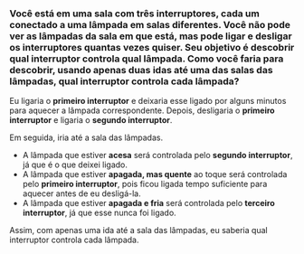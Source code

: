 ### Você está em uma sala com três interruptores, cada um conectado a uma lâmpada em salas diferentes. Você não pode ver as lâmpadas da sala em que está, mas pode ligar e desligar os interruptores quantas vezes quiser. Seu objetivo é descobrir qual interruptor controla qual lâmpada. Como você faria para descobrir, usando apenas duas idas até uma das salas das lâmpadas, qual interruptor controla cada lâmpada?

Eu ligaria o **primeiro interruptor** e deixaria esse ligado por alguns minutos para aquecer a lâmpada correspondente. Depois, desligaria o **primeiro interruptor** e ligaria o **segundo interruptor**. 

Em seguida, iria até a sala das lâmpadas. 
- A lâmpada que estiver **acesa** será controlada pelo **segundo interruptor**, já que é o que deixei ligado.
- A lâmpada que estiver **apagada, mas quente** ao toque será controlada pelo **primeiro interruptor**, pois ficou ligada tempo suficiente para aquecer antes de eu desligá-la.
- A lâmpada que estiver **apagada e fria** será controlada pelo **terceiro interruptor**, já que esse nunca foi ligado.

Assim, com apenas uma ida até a sala das lâmpadas, eu saberia qual interruptor controla cada lâmpada.
